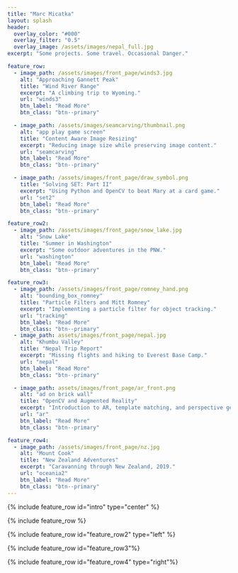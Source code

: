 ```yaml
---
title: "Marc Micatka"
layout: splash
header:
  overlay_color: "#000"
  overlay_filter: "0.5"
  overlay_image: /assets/images/nepal_full.jpg
excerpt: "Some projects. Some travel. Occasional Danger."

feature_row:
  - image_path: /assets/images/front_page/winds3.jpg
    alt: "Approaching Gannett Peak"
    title: "Wind River Range"
    excerpt: "A climbing trip to Wyoming."
    url: "winds3"
    btn_label: "Read More"
    btn_class: "btn--primary"

  - image_path: /assets/images/seamcarving/thumbnail.png
    alt: "app play game screen"
    title: "Content Aware Image Resizing"
    excerpt: "Reducing image size while preserving image content."
    url: "seamcarving"
    btn_label: "Read More"
    btn_class: "btn--primary"

  - image_path: /assets/images/front_page/draw_symbol.png
    title: "Solving SET: Part II"
    excerpt: "Using Python and OpenCV to beat Mary at a card game."
    url: "set2"
    btn_label: "Read More"
    btn_class: "btn--primary"

feature_row2:
  - image_path: /assets/images/front_page/snow_lake.jpg
    alt: "Snow Lake"
    title: "Summer in Washington"
    excerpt: "Some outdoor adventures in the PNW."
    url: "washington"
    btn_label: "Read More"
    btn_class: "btn--primary"

feature_row3:
  - image_path: /assets/images/front_page/romney_hand.png
    alt: "bounding_box_romney"
    title: "Particle Filters and Mitt Romney"
    excerpt: "Implementing a particle filter for object tracking."
    url: "tracking"
    btn_label: "Read More"
    btn_class: "btn--primary"
  - image_path: assets/images/front_page/nepal.jpg
    alt: "Khumbu Valley"
    title: "Nepal Trip Report"
    excerpt: "Missing flights and hiking to Everest Base Camp."
    url: "nepal"
    btn_label: "Read More"
    btn_class: "btn--primary"

  - image_path: assets/images/front_page/ar_front.png
    alt: "ad on brick wall"
    title: "OpenCV and Augmented Reality"
    excerpt: "Introduction to AR, template matching, and perspective geometry."
    url: "ar"
    btn_label: "Read More"
    btn_class: "btn--primary"

feature_row4:
  - image_path: /assets/images/front_page/nz.jpg
    alt: "Mount Cook"
    title: "New Zealand Adventures"
    excerpt: "Caravanning through New Zealand, 2019."
    url: "oceania2"
    btn_label: "Read More"
    btn_class: "btn--primary"
---
```


{% include feature_row id="intro" type="center" %}

{% include feature_row %}

{% include feature_row id="feature_row2" type="left" %}

{% include feature_row id="feature_row3"%}

{% include feature_row id="feature_row4" type="right"%}